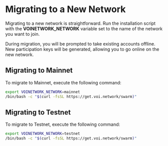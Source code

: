 # Migrating to a New Network

Migrating to a new network is straightforward. Run the installation script with the **VOINETWORK_NETWORK** variable set to the
name of the network you want to join.

During migration, you will be prompted to take existing accounts offline.
New participation keys will be generated, allowing you to go online on the new network.

## Migrating to Mainnet

To migrate to Mainnet, execute the following command:

```bash
export VOINETWORK_NETWORK=mainnet
/bin/bash -c "$(curl -fsSL https://get.voi.network/swarm)"
```

## Migrating to Testnet

To migrate to Testnet, execute the following command:

```bash
export VOINETWORK_NETWORK=testnet
/bin/bash -c "$(curl -fsSL https://get.voi.network/swarm)"
```
